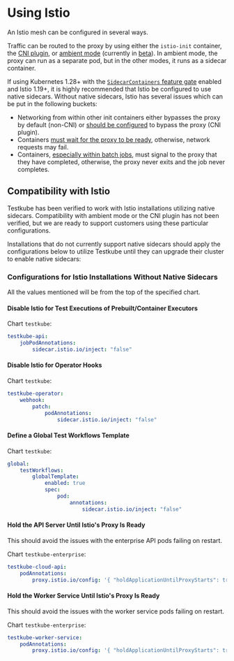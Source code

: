 # Using Istio

An Istio mesh can be configured in several ways.

Traffic can be routed to the proxy by using either the `istio-init` container,
the [CNI plugin](https://istio.io/latest/docs/setup/additional-setup/cni/), or
[ambient mode](https://istio.io/latest/blog/2022/introducing-ambient-mesh/)
(currently in [beta](https://istio.io/latest/blog/2024/ambient-reaches-beta/)).
In ambient mode, the proxy can run as a separate pod, but in the other modes, it
runs as a sidecar container.

If using Kubernetes 1.28+ with the [`SidecarContainers` feature
gate](https://kubernetes.io/docs/concepts/workloads/pods/sidecar-containers/)
enabled and Istio 1.19+, it is highly recommended that Istio be configured to
use native sidecars. Without native sidecars, Istio has several issues which can
be put in the following buckets:

-   Networking from within other init containers either bypasses the proxy by
    default (non-CNI) or [should be
    configured](https://istio.io/latest/docs/setup/additional-setup/cni/#compatibility-with-application-init-containers)
    to bypass the proxy (CNI plugin).
-   Containers [must wait for the proxy to be
    ready](https://github.com/istio/istio/issues/11130), otherwise, network requests
    may fail.
-   Containers, [especially within batch
    jobs](https://github.com/istio/istio/issues/6324), must signal to the proxy
    that they have completed, otherwise, the proxy never exits and the job never
    completes.

## Compatibility with Istio

Testkube has been verified to work with Istio installations utilizing native
sidecars. Compatibility with ambient mode or the CNI plugin has not been
verified, but we are ready to support customers using these
particular configurations.

Installations that do not currently support native sidecars should apply the
configurations below to utilize Testkube until they can upgrade their cluster to
enable native sidecars:

### Configurations for Istio Installations Without Native Sidecars

All the values mentioned will be from the top of the specified chart.

#### Disable Istio for Test Executions of Prebuilt/Container Executors

Chart `testkube`:

```yaml
testkube-api:
    jobPodAnnotations:
        sidecar.istio.io/inject: "false"
```

#### Disable Istio for Operator Hooks

Chart `testkube`:

```yaml
testkube-operator:
    webhook:
        patch:
            podAnnotations:
                sidecar.istio.io/inject: "false"
```

#### Define a Global Test Workflows Template

Chart `testkube`:

```yaml
global:
    testWorkflows:
        globalTemplate:
            enabled: true
            spec:
                pod:
                    annotations:
                        sidecar.istio.io/inject: "false"
```

#### Hold the API Server Until Istio's Proxy Is Ready

This should avoid the issues with the enterprise API pods failing on restart.

Chart `testkube-enterprise`:

```yaml
testkube-cloud-api:
    podAnnotations:
        proxy.istio.io/config: '{ "holdApplicationUntilProxyStarts": true }'
```

#### Hold the Worker Service Until Istio's Proxy Is Ready

This should avoid the issues with the worker service pods failing on restart.

Chart `testkube-enterprise`:

```yaml
testkube-worker-service:
    podAnnotations:
        proxy.istio.io/config: '{ "holdApplicationUntilProxyStarts": true }'
```
